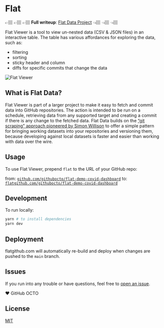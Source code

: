 # Flat 

👉🏽 👉🏽 👉🏽 **Full writeup**: [Flat Data Project](https://octo.github.com/projects/flat-data) 👈🏽 👈🏽 👈🏽

Flat Viewer is a tool to view un-nested data (CSV & JSON files) in an interactive table. The table has various affordances for exploring the data, such as:

- filtering
- sorting
- sticky header and column
- diffs for specific commits that change the data

![Flat Viewer](./screeenshot.png)

## What is Flat Data? 

Flat Viewer is part of a larger project to make it easy to fetch and commit data into GitHub repositories. The action is intended to be run on a schedule, retrieving data from any supported target and creating a commit if there is any change to the fetched data. Flat Data builds on the [“git scraping” approach pioneered by Simon Willison](https://simonwillison.net/2020/Oct/9/git-scraping/) to offer a simple pattern for bringing working datasets into your repositories and versioning them, because developing against local datasets is faster and easier than working with data over the wire.

## Usage

To use Flat Viewer, prepend `flat` to the URL of your GitHub repo:

from: [`github.com/githubocto/flat-demo-covid-dashboard`](http://github.com/githubocto/flat-demo-covid-dashboard)
to: [`flatgithub.com/githubocto/flat-demo-covid-dashboard`](http://flatgithub.com/githubocto/flat-demo-covid-dashboard)

## Development

To run locally:

```bash
yarn # to install dependencies
yarn dev
```

## Deployment

flatgithub.com will automatically re-build and deploy when changes are pushed to the `main` branch.

## Issues

If you run into any trouble or have questions, feel free to [open an issue](https://github.com/githubocto/flat-editor/issues).

❤️ GitHub OCTO

## License

[MIT](LICENSE)

